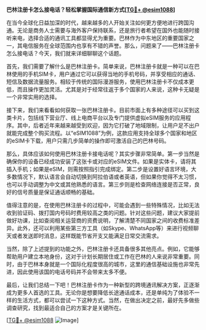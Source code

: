 **巴林注册卡怎么接电话？轻松掌握国际通信新方式[[TG💪+ @esim1088](https://t.me/s/esim1088)]**

在当今全球化日益加深的时代，越来越多的人开始关注如何更方便地进行跨国沟通。无论是商务人士需要与海外客户保持联系，还是旅行者希望在国外也能随时接听来电，选择合适的通讯工具都显得尤为重要。巴林作为中东地区的重要国家之一，其电信服务在全球范围内也享有不错的声誉。那么，问题来了——巴林注册卡怎么接电话？今天，我们就来详细聊聊这个话题。

首先，我们需要了解什么是巴林注册卡。简单来说，巴林注册卡就是一种可以在巴林使用的手机SIM卡，用户通过它可以获得当地的手机号码，并享受相应的通话、短信及数据流量服务。相较于传统的国际漫游服务，使用巴林注册卡不仅成本更低，而且操作更加灵活。尤其是对于经常往返于多个国家的人来说，这种卡无疑是一个非常实用的选择。

接下来，我们来看看如何获取一张巴林注册卡。目前市面上有多种途径可以买到这类卡片，包括线下营业厅、线上电商平台以及专门提供虚拟eSIM服务的应用程序。其中，后者近年来越来越受到欢迎，因为它打破了地域限制，让用户足不出户就能完成整个购买流程。以“eSIM1088”为例，这款应用支持全球多个国家和地区的eSIM卡下载，用户只需几步简单的操作即可激活自己的巴林号码。

那么，具体应该如何使用巴林注册卡接电话呢？其实步骤非常简单。第一步当然是确保你的设备已经成功安装了这张卡或对应的eSIM文件。如果是实体卡，请将其插入手机；如果是eSIM，则需按照指引完成绑定。第二步是设置好语言环境，大多数情况下，默认语言会自动切换到阿拉伯语或者英语，但如果你觉得不太习惯，也可以手动调整为中文或其他熟悉的语言。第三步则是检查网络连接是否正常，良好的信号质量是保证通话顺畅的基础。

值得注意的是，在使用巴林注册卡的过程中，可能会遇到一些特殊情况，比如无法收到验证码、拨打国内号码时费用较高之类的问题。针对这些问题，建议大家提前做好功课，比如查阅相关运营商的资费说明，了解清楚不同国家之间的收费标准差异。此外，还可以利用某些第三方工具（如Skype、WhatsApp等）来进行视频聊天或者发送即时消息，这样既能节省开支又能满足日常交流需求。

当然，除了上述提到的功能之外，巴林注册卡还具备很多其他亮点。例如，它能够帮助用户建立本地身份，这对于计划长期居住或工作在巴林的人来说非常重要。同时，由于巴林本身就是一个国际化程度很高的城市，这里的通信基础设施也非常先进，因此使用该国的电话号码并不会带来太多不便。

最后，让我们总结一下吧！巴林注册卡作为一种新型的跨境通讯解决方案，正逐渐成为更多人首选的工具。无论你是想要降低长途通话成本，还是单纯为了体验不一样的生活方式，都可以尝试一下这种方式。当然，在做出决定之前，最好先多做些调查研究，找到最适合自己的方案才是关键所在。

[[TG💪+ @esim1088](https://t.me/s/esim1088) ![Image](https://i.postimg.cc/4NQfJmqS/Snipaste-2025-05-13-00-14-12.png)]